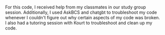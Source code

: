 For this code, I received help from my classmates in our study group session. Additionally, I used AskBCS and chatgbt to troubleshoot my code whenever I couldn't figure out why certain aspects of my code was broken. I also had a tutoring session with Kourt to troubleshoot and clean up my code. 
